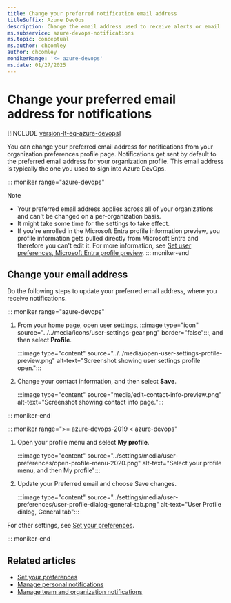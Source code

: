 ```yaml
---
title: Change your preferred notification email address
titleSuffix: Azure DevOps
description: Change the email address used to receive alerts or email  notifications managed in Azure DevOps  
ms.subservice: azure-devops-notifications
ms.topic: conceptual
ms.author: chcomley
author: chcomley
monikerRange: '<= azure-devops'
ms.date: 01/27/2025
---
```


# Change your preferred email address for notifications

[!INCLUDE [version-lt-eq-azure-devops](../../includes/version-lt-eq-azure-devops.md)]

You can change your preferred email address for notifications from your organization preferences profile page. Notifications get sent by default to the preferred email address for your organization profile. This email address is typically the one you used to sign into Azure DevOps.

::: moniker range="azure-devops"

> [!NOTE]
> - Your preferred email address applies across all of your organizations and can't be changed on a per-organization basis.
> - It might take some time for the settings to take effect.
> - If you're enrolled in the Microsoft Entra profile information preview, you profile information gets pulled directly from Microsoft Entra and therefore you can't edit it. For more information, see [Set user preferences, Microsoft Entra profile preview](../settings/set-your-preferences.md#microsoft-entra-profile-previewtabpreview-page).
::: moniker-end

## Change your email address

Do the following steps to update your preferred email address, where you receive notifications.

::: moniker range="azure-devops"

1. From your home page, open user settings, :::image type="icon" source="../../media/icons/user-settings-gear.png" border="false":::, and then select **Profile**.

   :::image type="content" source="../../media/open-user-settings-profile-preview.png" alt-text="Screenshot showing user settings profile open.":::

2. Change your contact information, and then select **Save**.

   :::image type="content" source="media/edit-contact-info-preview.png" alt-text="Screenshot showing contact info page.":::

::: moniker-end

::: moniker range=">= azure-devops-2019 < azure-devops"

1. Open your profile menu and select **My profile**.  

	:::image type="content" source="../settings/media/user-preferences/open-profile-menu-2020.png" alt-text="Select your profile menu, and then My profile":::

2. Update your Preferred email and choose Save changes.  

	:::image type="content" source="../settings/media/user-preferences/user-profile-dialog-general-tab.png" alt-text="User Profile dialog, General tab":::

For other settings, see [Set your preferences](../../organizations/settings/set-your-preferences.md).

::: moniker-end

## Related articles

- [Set your preferences](../../organizations/settings/set-your-preferences.md)
- [Manage personal notifications](./manage-your-personal-notifications.md)
- [Manage team and organization notifications](manage-team-group-global-organization-notifications.md)

